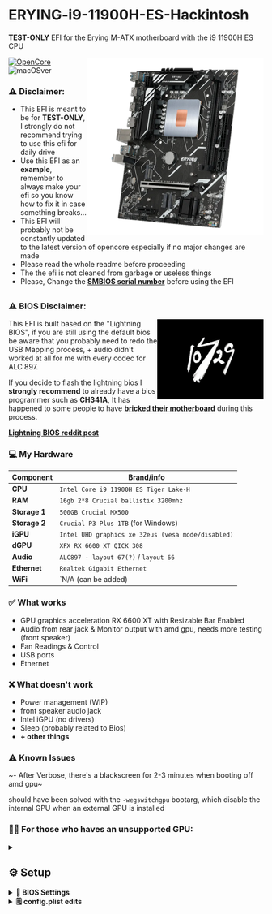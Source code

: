 # ERYING-i9-11900H-ES-Hackintosh
**TEST-ONLY** EFI for the Erying M-ATX motherboard with the i9 11900H ES CPU

<img align="right" src="./resources/mobo.png"
alt="erying mobo" width="350">


[![OpenCore](https://img.shields.io/badge/OpenCore-0.9.5-blue.svg)](https://github.com/acidanthera/OpenCorePkg)
![macOSver](https://img.shields.io/badge/macOS-Ventura-brightgreen.svg)

### ⚠️ Disclaimer:
- This EFI is meant to be for **TEST-ONLY**, I strongly do not recommend trying to use this efi for daily drive
- Use this EFI as an **example**, remember to always make your efi so you know how to fix it in case something breaks...
- This EFI will probably not be constantly updated to the latest version of opencore especially if no major changes are made
- Please read the whole readme before proceeding
- The the efi is not cleaned from garbage or useless things
- Please, Change the **[SMBIOS serial number](https://github.com/Forte500/ERYING-i9-11900H-ES-Hackintosh/tree/main#generating-smbios)** before using the EFI
##

### ⚠️ BIOS Disclaimer:
<img align="right" src="./resources/splash.jpg"
alt="10729 lightning bios boot logo" width="210">
This EFI is built based on the "Lightning BIOS", if you are still using the default bios be aware that you probably need to redo the USB Mapping process, + audio didn't worked at all for me with every codec for ALC 897.

If you decide to flash the lightning bios I **strongly recommend** to already have a bios programmer such as **CH341A**, It has happened to some people to have [**bricked their motherboard**](https://www.reddit.com/r/EryingMotherboard/comments/15f132j/well_i_bricked_my_motherboard/) during this process.

**[Lightning BIOS reddit post](https://www.reddit.com/r/EryingMotherboard/comments/12xg3n6/thoughts_on_the_more_powerful_bios/)**

### 💻 My Hardware
| Component      | Brand/info                                              |
|----------------|---------------------------------------------------------|
| **CPU**        | `Intel Core i9 11900H ES Tiger Lake-H`                  |
| **RAM**        | `16gb 2*8 Crucial ballistix 3200mhz`                    |
| **Storage 1**  | `500GB Crucial MX500`                                   |
| **Storage 2**  | `Crucial P3 Plus 1TB` (for Windows)                     |
| **iGPU**       | `Intel UHD graphics xe 32eus (vesa mode/disabled)`      |
| **dGPU**       | `XFX RX 6600 XT QICK 308`                               |
| **Audio**      | `ALC897 - layout 67(?)` / `layout 66`                   |
| **Ethernet**   | `Realtek Gigabit Ethernet`                              |
| **WiFi**       | `N/A (can be added)                                     |

### ✅️ What works</strong></summary>

- GPU graphics acceleration RX 6600 XT with Resizable Bar Enabled
- Audio from rear jack & Monitor output with amd gpu, needs more testing (front speaker)
- Fan Readings & Control
- USB ports
- Ethernet

### ❌️ What doesn't work

- Power management (WIP)
- front speaker audio jack
- Intel iGPU (no drivers)
- Sleep (probably related to Bios)
- **+ other things**

### ⚠️ Known Issues

~- After Verbose, there's a blackscreen for 2-3 minutes when booting off amd gpu~

should have been solved with the `-wegswitchgpu` bootarg, which disable the internal GPU when an external GPU is installed

### 👨‍🔧 For those who haves an unsupported GPU:
<details>
<summary><strong></strong></summary>
  <br>
  
You can still try out MacOS without graphics acceleration by using the Intel igpu, add `-wegnoegpu` to your bootargs and remove `-wegswitchgpu`
</details>

## ⚙️ Setup
<details>
<summary><strong>🔧 BIOS Settings</strong></summary>
  <br>

**Advanced TAB**
- `SATA Configuration > SATA Mode Selection` must be set to **AHCI**
- `Graphics Configuration > VT-d`: should be **Enabled**
- `Graphics Configuration > Internal Graphics`: should be **Enabled**
- `Graphics Configuration > Primary Display`: should be set to **Auto**
- `PCI Subsystem Settings > Above 4G Decoding & Re-Size BAR Support`: must be **Both Enabled**
- `USB Configuration > XHCI Hand-off`: must be **Enabled**

**Startup TAB**
- `Fast Boot`: **Disabled**

**Security TAB**
- `Secure Boot > Secure Boot`: must be **Disabled**

</details>

<details>
<summary><strong>🗒 config.plist edits</strong></summary>
  <br>
  
- ### Default keyboard layout and language:
 *optional:* edit `prev-lang:kbd` in config.plist in order to match your keyboard layout and language (mainly relevant in recovery and installation)
  
  default is (<>) which will force the Language Picker to appear at first boot up.
  More info [here](https://dortania.github.io/OpenCore-Install-Guide/config-laptop.plist/coffee-lake.html#add-4) at the bottom of `7C436110...` etc.
  
  
- ### Generating SMBIOS:

We need a tool, called [GenSMBIOS](https://github.com/corpnewt/GenSMBIOS) from corpnewt, to generate a fake serial number, UUID and MLB for our Hackintosh.

**this step is mandatory to get working iServices, be careful not to make any mistakes**

1. Download GenSMBIOS from the link above as .ZIP, then extract it.
2. Start GenSMBIOS and select option `1` to download and install MacSerial
3. Select option `2` and open the `config.plist` located under `EFI > OC`
4. Select option `3` and enter `MacBookPro16,1`, serials will be generated
5. **IMPORTANT:** reminder that you need an **invalid serial!** to check copy and paste the second part saying `Serial: XXXXX..` in [Apple's Check Coverage Page](https://checkcoverage.apple.com/), if you get a red message saying "We're sorry, we're unable to check coverage for this serial number."
 then, you're good to go! Otherwise, go back and restart from step `2` (more info [here](https://dortania.github.io/OpenCore-Post-Install/universal/iservices.html#serial-number-validity))

